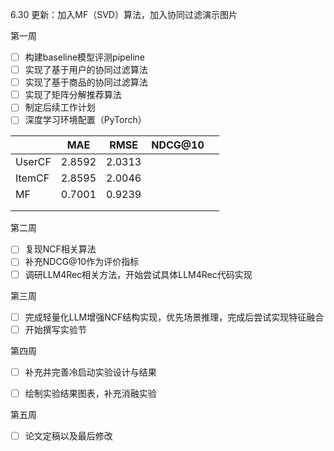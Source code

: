 6.30 更新：加入MF（SVD）算法，加入协同过滤演示图片

第一周
- [ ] 构建baseline模型评测pipeline
- [ ] 实现了基于用户的协同过滤算法
- [ ] 实现了基于商品的协同过滤算法
- [ ] 实现了矩阵分解推荐算法
- [ ] 制定后续工作计划
- [ ] 深度学习环境配置（PyTorch）

|        | MAE    | RMSE   | NDCG@10 |     |
| ------ | ------ | ------ | ------- | --- |
| UserCF | 2.8592 | 2.0313 |         |     |
| ItemCF | 2.8595 | 2.0046 |         |     |
| MF     | 0.7001 | 0.9239 |         |     |
|        |        |        |         |     |
|        |        |        |         |     |


第二周
- [ ] 复现NCF相关算法
- [ ] 补充NDCG@10作为评价指标
- [ ] 调研LLM4Rec相关方法，开始尝试具体LLM4Rec代码实现

第三周 
- [ ] 完成轻量化LLM增强NCF结构实现，优先场景推理，完成后尝试实现特征融合
- [ ] 开始撰写实验节

第四周 
- [ ] 补充并完善冷启动实验设计与结果
- [ ] 绘制实验结果图表，补充消融实验


第五周 
- [ ] 论文定稿以及最后修改
